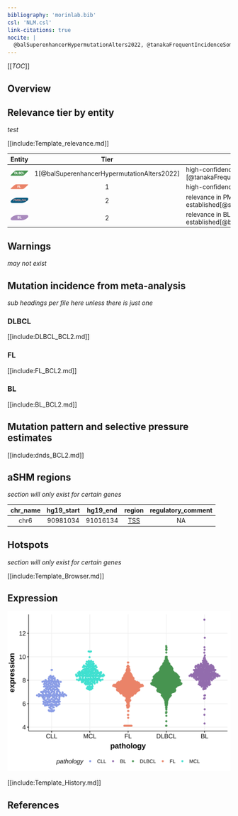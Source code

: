 ```yaml
---
bibliography: 'morinlab.bib'
csl: 'NLM.csl'
link-citations: true
nocite: |
  @balSuperenhancerHypermutationAlters2022, @tanakaFrequentIncidenceSomatic1992, @sarkozyMutationalLandscapeGray2021, @burkhardtClinicalRelevanceMolecular2022
---
```



[[_TOC_]]

## Overview

## Relevance tier by entity

*test*

[[include:Template_relevance.md]]

|Entity|Tier|Description                           |
|:------:|:----:|--------------------------------------|
|![DLBCL](images/icons/DLBCL_tier1.png) |1[@balSuperenhancerHypermutationAlters2022]   |high-confidence DLBCL gene            [@tanakaFrequentIncidenceSomatic1992]|
|![FL](images/icons/FL_tier1.png)    |1   |high-confidence FL gene| 
|![PMBL](images/icons/PMBL_tier2.png)|2|relevance in PMBL/cHL/GZL not firmly established[@sarkozyMutationalLandscapeGray2021]|
|![BL](images/icons/BL_tier2.png)    |2   |relevance in BL not firmly established[@burkhardtClinicalRelevanceMolecular2022]|

## Warnings

*may not exist*

## Mutation incidence from meta-analysis
*sub headings per file here unless there is just one*

### DLBCL
[[include:DLBCL_BCL2.md]]

### FL
[[include:FL_BCL2.md]]

### BL
[[include:BL_BCL2.md]]

## Mutation pattern and selective pressure estimates

[[include:dnds_BCL2.md]]

## aSHM regions

*section will only exist for certain genes*

|chr_name|hg19_start|hg19_end|region|regulatory_comment|
|:--------:|:----------:|:--------:|:--------:|:------------------:|
|chr6    |90981034  |91016134|[TSS](https://genome.ucsc.edu/s/rdmorin/GAMBL%20hg19?position=chr6%3A90981034%2D91016134)|NA|

## Hotspots

*section will only exist for certain genes*

[[include:Template_Browser.md]]

## Expression

![](images/gene_expression/ZNF296_by_pathology.svg)

[[include:Template_History.md]]

## References



